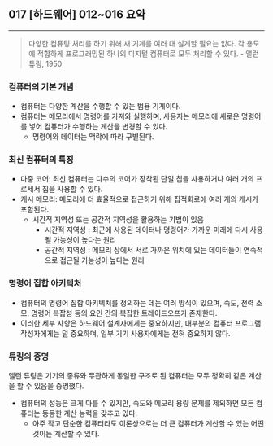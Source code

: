 ## 017 [하드웨어] 012~016 요약

---

> 다양한 컴퓨팅 처리를 하기 위해 새 기계를 여러 대 설계할 필요는 없다. 각 용도에 적합하게 프로그래밍된 하나의 디지털 컴퓨터로 모두 처리할 수 있다. - 앨런 튜링, 1950

### 컴퓨터의 기본 개념
- 컴퓨터는 다양한 계산을 수행할 수 있는 범용 기계이다.
- 컴퓨터는 메모리에서 명령어를 가져와 실행하며, 사용자는 메모리에 새로운 명령어를 넣어 컴퓨터가 수행하는 계산을 변경할 수 있다. 
  - 명령어와 데이터는 맥락에 따라 구별된다.

### 최신 컴퓨터의 특징
- 다중 코어: 최신 컴퓨터는 다수의 코어가 장착된 단일 칩을 사용하거나 여러 개의 프로세서 칩을 사용할 수 있다.
- 캐시 메모리: 메모리에 더 효율적으로 접근하기 위해 집적회로에 여러 개의 캐시가 포함된다. 
  - 시간적 지역성 또는 공간적 지역성을 활용하는 기법이 있음
    - 시간적 지역성 : 최근에 사용된 데이터나 명령어가 가까운 미래에 다시 사용될 가능성이 높다는 원리
    - 공간적 지역성 : 메모리 상에서 서로 가까운 위치에 있는 데이터들이 연속적으로 접근될 가능성이 높다는 원리

### 명령어 집합 아키텍처
- 컴퓨터의 명령어 집합 아키텍처를 정의하는 데는 여러 방식이 있으며, 속도, 전력 소모, 명령어 복잡성 등의 요인 간의 복잡한 트레이드오프가 존재한다.
- 이러한 세부 사항은 하드웨어 설계자에게는 중요하지만, 대부분의 컴퓨터 프로그램 작성자에게는 덜 중요하며, 일부 기기 사용자에게는 전혀 중요하지 않다.

### 튜링의 증명
앨런 튜링은 기기의 종류와 무관하게 동일한 구조로 된 컴퓨터는 모두 정확히 같은 계산을 할 수 있음을 증명했다.
  - 컴퓨터의 성능은 크게 다를 수 있지만, 속도와 메모리 용량 문제를 제외하면 모든 컴퓨터는 동등한 계산 능력을 갖추고 있다.
    - 아주 작고 단순한 컴퓨터라도 이론상으로는 더 큰 컴퓨터가 계산할 수 있는 어떤 것이든 계산할 수 있다.
